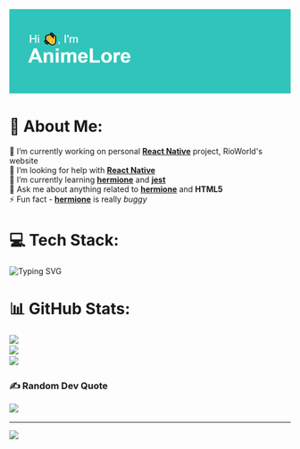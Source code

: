 <img src="https://github.com/AnimeLore/AnimeLore/blob/main/imlore.png" alt="Hi 👋, I'm AnimeLore">

# 💫 About Me:
🔭 I’m currently working on personal **[React Native](https://github.com/facebook/react-native)** project, RioWorld's website<br>🤝 I’m looking for help with **[React Native](https://github.com/facebook/react-native)**<br>🌱 I’m currently learning **[hermione](https://github.com/gemini-testing/hermione)** and **[jest](https://github.com/facebook/jest)**<br>💬 Ask me about anything related to **[hermione](https://github.com/gemini-testing/hermione)** and **HTML5**<br>⚡ Fun fact - **[hermione](https://github.com/gemini-testing/hermione)** is really *buggy*


# 💻 Tech Stack:
![Typing SVG](https://readme-typing-svg.herokuapp.com?font=Gilroy&weight=100&size=36&duration=1500&pause=2000&color=22F7C6&center=true&vCenter=true&multiline=true&width=446&height=280&lines=JS%2FTS+(React%2C+Vue);+PHP;Python;SCSS;C%23;and+more..)
# 📊 GitHub Stats:
![](https://github-readme-stats.vercel.app/api?username=AnimeLore&theme=react&hide_border=true&include_all_commits=false&count_private=false)<br/>
![](https://github-readme-streak-stats.herokuapp.com/?user=AnimeLore&theme=react&hide_border=true)<br/>
![](https://github-readme-stats.vercel.app/api/top-langs/?username=AnimeLore&theme=react&hide_border=true&include_all_commits=false&count_private=false&layout=compact)

### ✍️ Random Dev Quote
![](https://quotes-github-readme.vercel.app/api?type=horizontal&theme=dark)

---
[![](https://visitcount.itsvg.in/api?id=AnimeLore&icon=2&color=12)](https://visitcount.itsvg.in)

